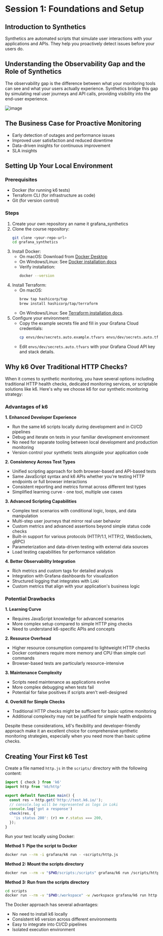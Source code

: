 # Session 1: Foundations and Setup

## Introduction to Synthetics
Synthetics are automated scripts that simulate user interactions with your applications and APIs. They help you proactively detect issues before your users do.

## Understanding the Observability Gap and the Role of Synthetics
The observability gap is the difference between what your monitoring tools can see and what your users actually experience. Synthetics bridge this gap by simulating real user journeys and API calls, providing visibility into the end-user experience.

![image](https://github.com/user-attachments/assets/c6233247-30e9-4b43-85c2-166bc524b4b1)

## The Business Case for Proactive Monitoring
- Early detection of outages and performance issues
- Improved user satisfaction and reduced downtime
- Data-driven insights for continuous improvement
- SLA insights

## Setting Up Your Local Environment
### Prerequisites
- Docker (for running k6 tests)
- Terraform CLI (for infrastructure as code)
- Git (for version control)

### Steps
1. Create your own repository an name it grafana_synthetics
2. Clone the course repository:
   ```sh
   git clone <your-repo-url>
   cd grafana_synthetics
   ```
3. Install Docker:
   - On macOS: Download from [Docker Desktop](https://www.docker.com/products/docker-desktop/)
   - On Windows/Linux: See [Docker installation docs](https://docs.docker.com/get-docker/)
   - Verify installation:
     ```sh
     docker --version
     ```
4. Install Terraform:
   - On macOS:
     ```sh
     brew tap hashicorp/tap
     brew install hashicorp/tap/terraform
     ```
   - On Windows/Linux: See [Terraform installation docs](https://developer.hashicorp.com/terraform/tutorials/aws-get-started/install-cli).
5. Configure your environment:
   - Copy the example secrets file and fill in your Grafana Cloud credentials:
     ```sh
     cp envs/dev/secrets.auto.example.tfvars envs/dev/secrets.auto.tfvars
     ```
   - Edit `envs/dev/secrets.auto.tfvars` with your Grafana Cloud API key and stack details.

## Why k6 Over Traditional HTTP Checks?

When it comes to synthetic monitoring, you have several options including traditional HTTP health checks, dedicated monitoring services, or scriptable solutions like k6. Here's why we choose k6 for our synthetic monitoring strategy:

### Advantages of k6

**1. Enhanced Developer Experience**
- Run the same k6 scripts locally during development and in CI/CD pipelines
- Debug and iterate on tests in your familiar development environment
- No need for separate tooling between local development and production monitoring
- Version control your synthetic tests alongside your application code

**2. Consistency Across Test Types**
- Unified scripting approach for both browser-based and API-based tests
- Same JavaScript syntax and k6 APIs whether you're testing HTTP endpoints or full browser interactions
- Consistent reporting and metrics format across different test types
- Simplified learning curve - one tool, multiple use cases

**3. Advanced Scripting Capabilities**
- Complex test scenarios with conditional logic, loops, and data manipulation
- Multi-step user journeys that mirror real user behavior
- Custom metrics and advanced assertions beyond simple status code checks
- Built-in support for various protocols (HTTP/1.1, HTTP/2, WebSockets, gRPC)
- Parameterization and data-driven testing with external data sources
- Load testing capabilities for performance validation

**4. Better Observability Integration**
- Rich metrics and custom tags for detailed analysis
- Integration with Grafana dashboards for visualization
- Structured logging that integrates with Loki
- Custom metrics that align with your application's business logic

### Potential Drawbacks

**1. Learning Curve**
- Requires JavaScript knowledge for advanced scenarios
- More complex setup compared to simple HTTP ping checks
- Need to understand k6-specific APIs and concepts

**2. Resource Overhead**
- Higher resource consumption compared to lightweight HTTP checks
- Docker containers require more memory and CPU than simple curl commands
- Browser-based tests are particularly resource-intensive

**3. Maintenance Complexity**
- Scripts need maintenance as applications evolve
- More complex debugging when tests fail
- Potential for false positives if scripts aren't well-designed

**4. Overkill for Simple Checks**
- Traditional HTTP checks might be sufficient for basic uptime monitoring
- Additional complexity may not be justified for simple health endpoints

Despite these considerations, k6's flexibility and developer-friendly approach make it an excellent choice for comprehensive synthetic monitoring strategies, especially when you need more than basic uptime checks.

## Creating Your First k6 Test
Create a file named `http.js` in the `scripts/` directory with the following content:

```js
import { check } from 'k6'
import http from 'k6/http'

export default function main() {
  const res = http.get('http://test.k6.io/');
  // console.log will be represented as logs in Loki
  console.log('got a response')
  check(res, {
    'is status 200': (r) => r.status === 200,
  });
}
```

Run your test locally using Docker:

**Method 1: Pipe the script to Docker**
```sh
docker run --rm -i grafana/k6 run - <scripts/http.js
```

**Method 2: Mount the scripts directory**
```sh
docker run --rm -v "$PWD/scripts:/scripts" grafana/k6 run /scripts/http.js
```

**Method 3: Run from the scripts directory**
```sh
cd scripts
docker run --rm -v "$PWD:/workspace" -w /workspace grafana/k6 run http.js
```

The Docker approach has several advantages:
- No need to install k6 locally
- Consistent k6 version across different environments
- Easy to integrate into CI/CD pipelines
- Isolated execution environment

